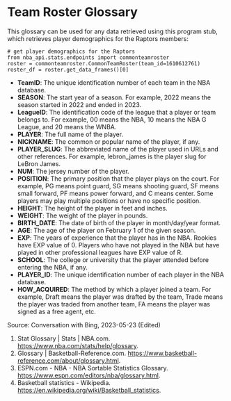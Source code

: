 # Team Roster Glossary

This glossary can be used for any data retrieved using this program stub, which retrieves player demographics for the Raptors members:

    # get player demographics for the Raptors
    from nba_api.stats.endpoints import commonteamroster
    roster = commonteamroster.CommonTeamRoster(team_id=1610612761)
    roster_df = roster.get_data_frames()[0]

- **TeamID**: The unique identification number of each team in the NBA database.
- **SEASON**: The start year of a season. For example, 2022 means the season started in 2022 and ended in 2023.
- **LeagueID**: The identification code of the league that a player or team belongs to. For example, 00 means the NBA, 10 means the NBA G League, and 20 means the WNBA.
- **PLAYER**: The full name of the player.
- **NICKNAME**: The common or popular name of the player, if any.
- **PLAYER_SLUG**: The abbreviated name of the player used in URLs and other references. For example, lebron_james is the player slug for LeBron James.
- **NUM**: The jersey number of the player.
- **POSITION**: The primary position that the player plays on the court. For example, PG means point guard, SG means shooting guard, SF means small forward, PF means power forward, and C means center. Some players may play multiple positions or have no specific position.
- **HEIGHT**: The height of the player in feet and inches.
- **WEIGHT**: The weight of the player in pounds.
- **BIRTH_DATE**: The date of birth of the player in month/day/year format.
- **AGE**: The age of the player on February 1 of the given season.
- **EXP**: The years of experience that the player has in the NBA. Rookies have EXP value of 0. Players who have not played in the NBA but have played in other professional leagues have EXP value of R.
- **SCHOOL**: The college or university that the player attended before entering the NBA, if any.
- **PLAYER_ID**: The unique identification number of each player in the NBA database.
- **HOW_ACQUIRED**: The method by which a player joined a team. For example, Draft means the player was drafted by the team, Trade means the player was traded from another team, FA means the player was signed as a free agent, etc.

Source: Conversation with Bing, 2023-05-23 (Edited)
1. Stat Glossary | Stats | NBA.com. https://www.nba.com/stats/help/glossary.
2. Glossary | Basketball-Reference.com. https://www.basketball-reference.com/about/glossary.html.
3. ESPN.com - NBA - NBA Sortable Statistics Glossary. https://www.espn.com/editors/nba/glossary.html.
4. Basketball statistics - Wikipedia. https://en.wikipedia.org/wiki/Basketball_statistics.